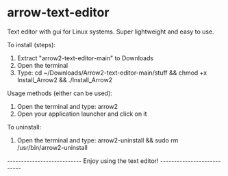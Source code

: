 # arrow-text-editor

Text editor with gui for Linux systems. Super lightweight and easy to use.

To install (steps):

1) Extract "arrow2-text-editor-main" to Downloads
2) Open the terminal
3) Type: cd ~/Downloads/Arrow2-text-editor-main/stuff && chmod +x Install_Arrow2 && ./Install_Arrow2

Usage methods (either can be used):

1) Open the terminal and type: arrow2
2) Open your application launcher and click on it

To uninstall:

1) Open the terminal and type: arrow2-uninstall && sudo rm /usr/bin/arrow2-uninstall

--------------------------- Enjoy using the text editor! ---------------------------

